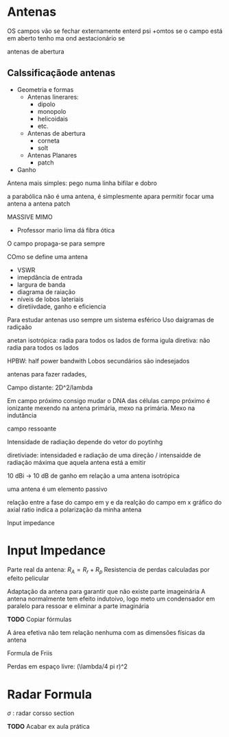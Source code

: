 # Antenas

OS campos vão se fechar externamente  enterd psi +omtos
se o campo está em aberto tenho ma ond aestacionário
se 

antenas de abertura

## Calssificaçãode  antenas
- Geometria e formas
	- Antenas linerares:
		- dipolo
		- monopolo
		- helicoidais
		- etc.
	- Antenas de abertura
		- corneta
		- solt
	- Antenas Planares
		- patch
- Ganho


Antena mais simples: pego numa linha bifilar e dobro

a parabólica não é uma antena, é simplesmente apara permitir focar uma antena
a antena patch 

MASSIVE MIMO
- Professor mario lima dá fibra ótica


O campo propaga-se para sempre

COmo se define uma antena

- VSWR
- imepdância de entrada
- largura de banda
- diagrama de raiação
- níveis de lobos lateriais
- diretiivdade, ganho e eficiencia


Para estudar antenas uso sempre um sistema esférico
Uso daigramas de radiçaão

anetan isotrópica: radia para todos os lados de forma igula
diretiva: não radia para todos os lados

HPBW: half power bandwith
Lobos secundários são indesejados


antenas para fazer radades, 

Campo distante: 2D^2/lambda


Em campo próximo consigo mudar o DNA das células
campo próximo é ionizante
mexendo na antena primária, mexo na primária. Mexo na indutância

campo ressoante


Intensidade de radiação depende do vetor do poytinhg

diretiviade: intensidaded e radiação de uma direção / intensaidde de radiação máxima que aquela antena está a emitir

10 dBi -> 10 dB de ganho em relação a uma antena isotrópica

uma antena é um elemento passivo

relação entre a fase do campo em y e da realção do campo em x
gráfico do axial ratio indica a polarização da minha antena

Input impedance



# Input Impedance 
Parte real da antena: $R_A = R_r + R_p$
Resistencia de perdas calculadas por efeito pelicular

Adaptação da antena para garantir que não existe parte imageinária
A antena normalmente tem efeito indutoivo, logo meto um condensador em paralelo para ressoar e eliminar a parte imaginária

__TODO__ Copiar fórmulas

A área efetiva não tem relação nenhuma com as dimensões físicas da antena

Formula de Friis

Perdas em espaço livre: (\lambda/4 pi r)^2

# Radar Formula
$\sigma$ : radar corsso section


__TODO__ Acabar ex aula prática
